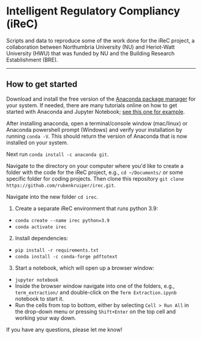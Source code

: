 # Intelligent Regulatory Compliancy (iReC)
Scripts and data to reproduce some of the work done for the iReC project, a collaboration between Northumbria University (NU) and Heriot-Watt University (HWU) that was funded by NU and the Building Research Establishment (BRE).

--------------------
How to get started
--------------------

Download and install the free version of the [Anaconda package manager](https://www.anaconda.com/products/distribution) for your system. If needed, there are many tutorials online on how to get started with Anaconda and Jupyter Notebook; [see this one for example](https://youtu.be/2WL-XTl2QYI).

After installing anaconda, open a terminal/console window (mac/linux) or Anaconda powershell prompt (Windows) and verify your installation by running `conda -V`. This should return the version of Anaconda that is now installed on your system. 

Next run `conda install -c anaconda git`.

Navigate to the directory on your computer where you'd like to create a folder with the code for the iReC project, e.g., `cd ~/Documents/` or some specific folder for coding projects. Then clone this repository  `git clone https://github.com/rubenkruiper/irec.git`.

Navigate into the new folder `cd irec`.

1. Create a separate iReC environment that runs python 3.9: 
  * `conda create --name irec python=3.9`
  * `conda activate irec`

2. Install dependencies:
  * `pip install -r requirements.txt` 
  * `conda install -c conda-forge pdftotext`

3. Start a notebook, which will open up a browser window:
  * `jupyter notebook`
  * Inside the browser window navigate into one of the folders, e.g., `term_extraction/` and double-click on the  `Term Extraction.ipynb` notebook to start it.
  * Run the cells from top to bottom, either by selecting `Cell > Run All` in the drop-down menu or pressing `Shift+Enter` on the top cell and working your way down.


If you have any questions, please let me know!
